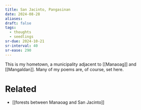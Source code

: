 ```yaml
---
title: San Jacinto, Pangasinan
date: 2024-08-28
aliases: 
draft: false
tags:
  - thoughts
  - seedlings
sr-due: 2024-10-21
sr-interval: 40
sr-ease: 290
---
```

This is my hometown, a municipality adjacent to [[Manaoag]] and [[Mangaldan]]. Many of my poems are, of course, set here.

# Related

- [[forests between Manaoag and San Jacinto]]
